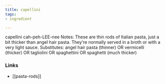 ```yaml
---
title: capellini
tags:
- ingredient

---
```

capellini cah-peh-LEE-nee Notes: These are thin rods of Italian pasta, just a bit thicker than angel hair pasta. They're normally served in a broth or with a very light sauce. Substitutes: angel hair pasta (thinner) OR vermicelli (thicker) OR tagliolini OR spaghettini OR spaghetti (much thicker)

### Links

* [[pasta-rods]]
